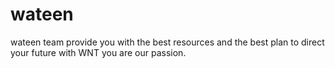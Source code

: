 # wateen
wateen team provide you with the best resources
and the best plan to direct your future
with WNT you are our passion.
